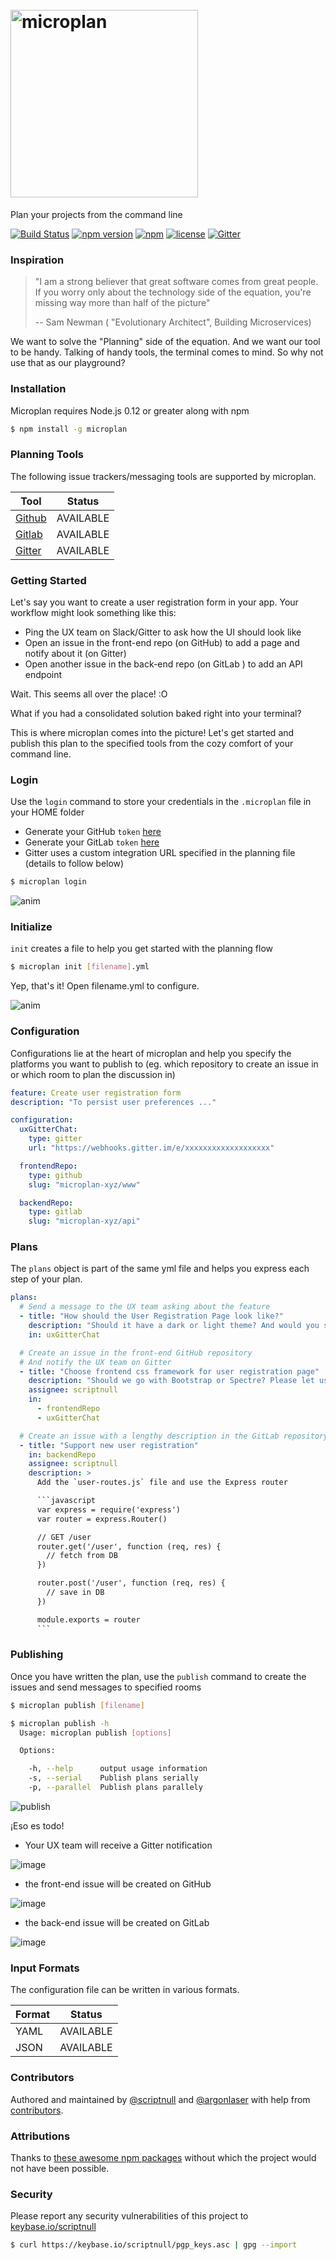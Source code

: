 <h1 align="left">
  <br>
  <img width="300" src="https://raw.githubusercontent.com/microplan-xyz/microplan/master/images/logo_black.png" alt="microplan">
  <br>
</h1>

Plan your projects from the command line

[![Build Status](https://semaphoreci.com/api/v1/scriptnull/microplan/branches/master/badge.svg)](https://semaphoreci.com/scriptnull/microplan)
[![npm version](https://badge.fury.io/js/microplan.svg)](https://badge.fury.io/js/microplan)
[![npm](https://img.shields.io/npm/dm/microplan.svg)](https://www.npmjs.com/package/microplan)
[![license](https://img.shields.io/github/license/mashape/apistatus.svg)](https://github.com/microplan-xyz/microplan/blob/master/LICENSE)
[![Gitter](https://img.shields.io/gitter/room/nwjs/nw.js.svg)](https://gitter.im/microplan-xyz/Lobby)

### Inspiration
> "I am a strong believer that great software comes from great people. If you worry only about the technology side of the equation, you're missing way more than half of the picture"
>
> -- Sam Newman (  "Evolutionary Architect", Building Microservices)

We want to solve the "Planning" side of the equation. And we want our tool to be handy. Talking of handy tools, the terminal comes to mind. So why not use that as our playground?

### Installation
Microplan requires Node.js 0.12 or greater along with npm

```bash
$ npm install -g microplan
```

### Planning Tools
The following issue trackers/messaging tools are supported by microplan.

| Tool | Status |
|------|--------|
| [Github](https://github.com/) | AVAILABLE   |
| [Gitlab](https://gitlab.com/) | AVAILABLE   |
| [Gitter](https://gitter.im)   | AVAILABLE   |

### Getting Started
Let's say you want to create a user registration form in your app. Your workflow might look something like this:

- Ping the UX team on Slack/Gitter to ask how the UI should look like
- Open an issue in the front-end repo (on GitHub) to add a page and notify about it (on Gitter)
- Open another issue in the back-end repo (on GitLab ) to add an API endpoint

Wait. This seems all over the place! :O

What if you had a consolidated solution baked right into your terminal?

This is where microplan comes into the picture! Let's get started and publish this plan to the specified tools from the cozy comfort of your command line.

### Login
Use the `login` command to store your credentials in the `.microplan` file in your HOME folder

- Generate your GitHub `token` [here](https://github.com/settings/tokens)
- Generate your GitLab `token` [here](https://gitlab.com/profile/personal_access_tokens)
- Gitter uses a custom integration URL specified in the planning file (details to follow below)

```bash
$ microplan login
```

![anim](https://cloud.githubusercontent.com/assets/4211715/20641564/9cca34f2-b420-11e6-8155-8080fc33faa8.gif)

### Initialize
`init` creates a file to help you get started with the planning flow

```bash
$ microplan init [filename].yml
```

Yep, that's it! Open filename.yml to configure.

![anim](https://cloud.githubusercontent.com/assets/4211715/20641521/e8e06b5a-b41f-11e6-8dc3-9674c4fa4ca6.gif)

### Configuration
Configurations lie at the heart of microplan and help you specify the platforms you want to publish to (eg. which repository to create an issue in or which room to plan the discussion in)

```yml
feature: Create user registration form
description: "To persist user preferences ..."

configuration:
  uxGitterChat:
    type: gitter
    url: "https://webhooks.gitter.im/e/xxxxxxxxxxxxxxxxxxx"

  frontendRepo:
    type: github
    slug: "microplan-xyz/www"

  backendRepo:
    type: gitlab
    slug: "microplan-xyz/api"
```

### Plans
The `plans` object is part of the same yml file and helps you express each step of your plan.

```yml
plans:
  # Send a message to the UX team asking about the feature
  - title: "How should the User Registration Page look like?"
    description: "Should it have a dark or light theme? And would you suggest a specific font we should use?"
    in: uxGitterChat

  # Create an issue in the front-end GitHub repository
  # And notify the UX team on Gitter
  - title: "Choose frontend css framework for user registration page"
    description: "Should we go with Bootstrap or Spectre? Please let us know about the benchmark. Prototype PRs can be sent here."
    assignee: scriptnull
    in:
      - frontendRepo
      - uxGitterChat

  # Create an issue with a lengthy description in the GitLab repository
  - title: "Support new user registration"
    in: backendRepo
    assignee: scriptnull
    description: >
      Add the `user-routes.js` file and use the Express router

      ```javascript
      var express = require('express')
      var router = express.Router()

      // GET /user
      router.get('/user', function (req, res) {
        // fetch from DB
      })

      router.post('/user', function (req, res) {
        // save in DB
      })

      module.exports = router
      ```
```

### Publishing
Once you have written the plan, use the `publish` command to create the issues and send messages to specified rooms

```bash
$ microplan publish [filename]

$ microplan publish -h
  Usage: microplan publish [options]

  Options:

    -h, --help      output usage information
    -s, --serial    Publish plans serially
    -p, --parallel  Publish plans parallely
```
![publish](https://cloud.githubusercontent.com/assets/4211715/20642219/225420f2-b42f-11e6-8966-153252c8c68a.gif)

¡Eso es todo!

* Your UX team will receive a Gitter notification

![image](https://cloud.githubusercontent.com/assets/4211715/20642190/619ccb16-b42e-11e6-910e-976d54d0ec62.png)

* the front-end issue will be created on GitHub

![image](https://cloud.githubusercontent.com/assets/4211715/20642304/e58924a8-b431-11e6-97c4-cbff3d21a89d.png)

* the back-end issue will be created on GitLab

![image](https://cloud.githubusercontent.com/assets/4211715/20642197/7b463f84-b42e-11e6-88b6-06959a59d8f0.png)

### Input Formats
The configuration file can be written in various formats.

| Format | Status |
|--------|--------|
| YAML   | AVAILABLE |
| JSON   | AVAILABLE |

### Contributors
Authored and maintained by [@scriptnull](https://github.com/scriptnull) and [@argonlaser](https://github.com/argonlaser) with help from [contributors](http://github.com/microplan-xyz/microplan/contributors).

### Attributions
Thanks to [these awesome npm packages](https://github.com/microplan-xyz/microplan/blob/master/package.json#L28-L42) without which the project would not have been possible.

### Security
Please report any security vulnerabilities of this project to [keybase.io/scriptnull](https://keybase.io/scriptnull)

```bash
$ curl https://keybase.io/scriptnull/pgp_keys.asc | gpg --import
```
